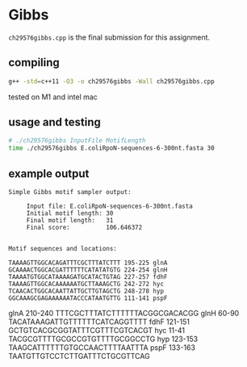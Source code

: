 # Gibbs

`ch29576gibbs.cpp` is the final submission for this assignment.

## compiling

```bash
g++ -std=c++11 -O3 -o ch29576gibbs -Wall ch29576gibbs.cpp
```

tested on M1 and intel mac

## usage and testing

```bash
# ./ch29576gibbs InputFile MotifLength
time ./ch29576gibbs E.coliRpoN-sequences-6-300nt.fasta 30
```

## example output


```
Simple Gibbs motif sampler output:

     Input file: E.coliRpoN-sequences-6-300nt.fasta
     Initial motif length: 30
     Final motif length:   31
     Final score:          106.646372


Motif sequences and locations:

TAAAAGTTGGCACAGATTTCGCTTTATCTTT 195-225 glnA
GCAAAACTGGCACGATTTTTTCATATATGTG 224-254 glnH
TAAAATGTGGCATAAAAGATGCATACTGTAG 227-257 fdhF
TAAAAGTTGGCACAAAAAATGCTTAAAGCTG 242-272 hyc
TCAACACTGGCACAATTATTGCTTGTAGCTG 248-278 hyp
GGCAAAGCGAGAAAAAATACCCATAATGTTG 111-141 pspF
```

glnA    210-240 TTTCGCTTTATCTTTTTTACGGCGACACGG
glnH    60-90   TACATAAAGATTGTTTTTTCATCAGGTTTT
fdhF    121-151 GCTGTCACGCGGTATTTCGTTTCGTCACGT
hyc     11-41   TACGCGTTTTGCGCCGTGTTTTGCGGCCTG
hyp     123-153 TAAGCATTTTTTGTGCCAACTTTTAATTTA
pspF    133-163 TAATGTTGTCCTCTTGATTTCTGCGTTCAG